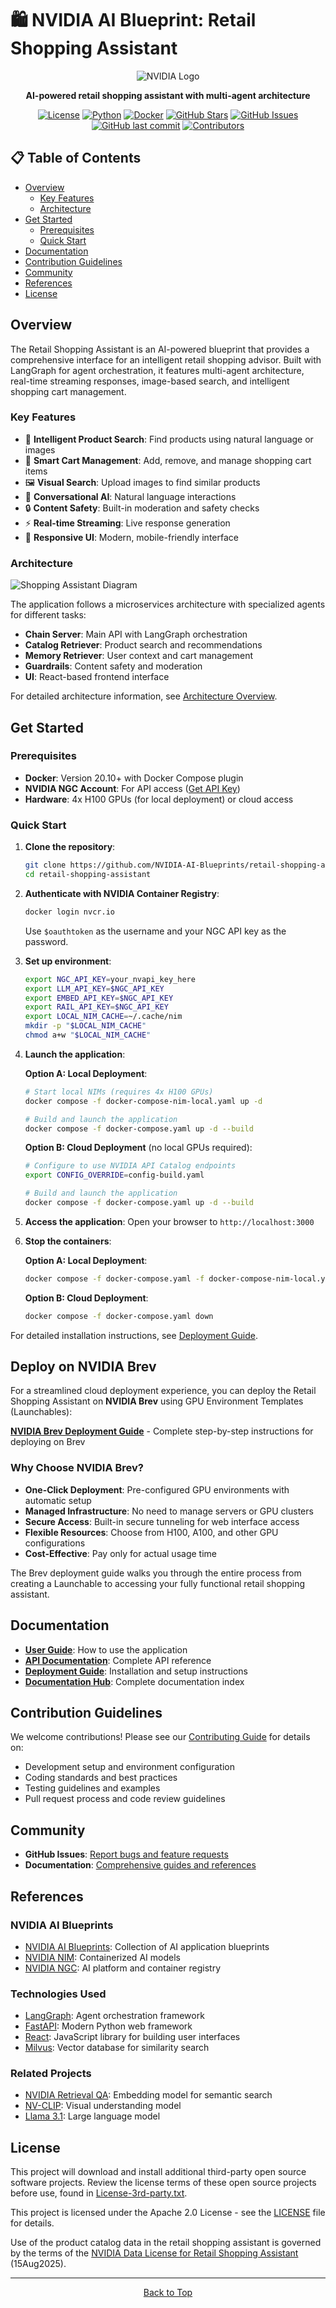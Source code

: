 <a id="top"></a>
# 🛍️ NVIDIA AI Blueprint: Retail Shopping Assistant

<div align="center">

![NVIDIA Logo](https://avatars.githubusercontent.com/u/178940881?s=200&v=4)

**AI-powered retail shopping assistant with multi-agent architecture**

[![License](https://img.shields.io/badge/License-Apache%202.0-blue.svg)](LICENSE)
[![Python](https://img.shields.io/badge/Python-3.12+-blue.svg)](https://www.python.org/)
[![Docker](https://img.shields.io/badge/Docker-Required-blue.svg)](https://www.docker.com/)
[![GitHub Stars](https://img.shields.io/github/stars/NVIDIA-AI-Blueprints/retail-shopping-assistant?style=social)](https://github.com/NVIDIA-AI-Blueprints/retail-shopping-assistant/stargazers)
[![GitHub Issues](https://img.shields.io/github/issues/NVIDIA-AI-Blueprints/retail-shopping-assistant)](https://github.com/NVIDIA-AI-Blueprints/retail-shopping-assistant/issues)
[![GitHub last commit](https://img.shields.io/github/last-commit/NVIDIA-AI-Blueprints/retail-shopping-assistant)](https://github.com/NVIDIA-AI-Blueprints/retail-shopping-assistant/commits)
[![Contributors](https://img.shields.io/github/contributors/NVIDIA-AI-Blueprints/retail-shopping-assistant)](https://github.com/NVIDIA-AI-Blueprints/retail-shopping-assistant/graphs/contributors)

</div>

## 📋 Table of Contents

- [Overview](#overview)
  - [Key Features](#key-features)
  - [Architecture](#architecture)
- [Get Started](#get-started)
  - [Prerequisites](#prerequisites)
  - [Quick Start](#quick-start)
- [Documentation](#documentation)
- [Contribution Guidelines](#contribution-guidelines)
- [Community](#community)
- [References](#references)
- [License](#license)

## Overview

The Retail Shopping Assistant is an AI-powered blueprint that provides a comprehensive interface for an intelligent retail shopping advisor. Built with LangGraph for agent orchestration, it features multi-agent architecture, real-time streaming responses, image-based search, and intelligent shopping cart management.

### Key Features

- 🤖 **Intelligent Product Search**: Find products using natural language or images
- 🛒 **Smart Cart Management**: Add, remove, and manage shopping cart items
- 🖼️ **Visual Search**: Upload images to find similar products
- 💬 **Conversational AI**: Natural language interactions
- 🔒 **Content Safety**: Built-in moderation and safety checks
- ⚡ **Real-time Streaming**: Live response generation
- 📱 **Responsive UI**: Modern, mobile-friendly interface

### Architecture

![Shopping Assistant Diagram](notebook/shopping-assistant-diagram.jpg)

The application follows a microservices architecture with specialized agents for different tasks:
- **Chain Server**: Main API with LangGraph orchestration
- **Catalog Retriever**: Product search and recommendations
- **Memory Retriever**: User context and cart management
- **Guardrails**: Content safety and moderation
- **UI**: React-based frontend interface

For detailed architecture information, see [Architecture Overview](docs/README.md#architecture-overview).

## Get Started

### Prerequisites

- **Docker**: Version 20.10+ with Docker Compose plugin
- **NVIDIA NGC Account**: For API access ([Get API Key](https://ngc.nvidia.com/))
- **Hardware**: 4x H100 GPUs (for local deployment) or cloud access

### Quick Start

1. **Clone the repository**:
   ```bash
   git clone https://github.com/NVIDIA-AI-Blueprints/retail-shopping-assistant.git
   cd retail-shopping-assistant
   ```

2. **Authenticate with NVIDIA Container Registry**:
   ```bash
   docker login nvcr.io
   ```
   Use `$oauthtoken` as the username and your NGC API key as the password.

3. **Set up environment**:
   ```bash
   export NGC_API_KEY=your_nvapi_key_here
   export LLM_API_KEY=$NGC_API_KEY
   export EMBED_API_KEY=$NGC_API_KEY
   export RAIL_API_KEY=$NGC_API_KEY
   export LOCAL_NIM_CACHE=~/.cache/nim
   mkdir -p "$LOCAL_NIM_CACHE"
   chmod a+w "$LOCAL_NIM_CACHE"
   ```

4. **Launch the application**:
   
   **Option A: Local Deployment**:
   ```bash
   # Start local NIMs (requires 4x H100 GPUs)
   docker compose -f docker-compose-nim-local.yaml up -d
   
   # Build and launch the application
   docker compose -f docker-compose.yaml up -d --build
   ```
   
   **Option B: Cloud Deployment** (no local GPUs required):
   ```bash
   # Configure to use NVIDIA API Catalog endpoints
   export CONFIG_OVERRIDE=config-build.yaml
   
   # Build and launch the application
   docker compose -f docker-compose.yaml up -d --build
   ```

5. **Access the application**: Open your browser to `http://localhost:3000`

6. **Stop the containers**:
   
   **Option A: Local Deployment**:
   ```bash
   docker compose -f docker-compose.yaml -f docker-compose-nim-local.yaml down
   ```
   
   **Option B: Cloud Deployment**:
   ```bash
   docker compose -f docker-compose.yaml down
   ```

For detailed installation instructions, see [Deployment Guide](docs/DEPLOYMENT.md).

## Deploy on NVIDIA Brev

For a streamlined cloud deployment experience, you can deploy the Retail Shopping Assistant on **NVIDIA Brev** using GPU Environment Templates (Launchables):

**[NVIDIA Brev Deployment Guide](docs/BREV.md)** - Complete step-by-step instructions for deploying on Brev

### Why Choose NVIDIA Brev?

- **One-Click Deployment**: Pre-configured GPU environments with automatic setup
- **Managed Infrastructure**: No need to manage servers or GPU clusters
- **Secure Access**: Built-in secure tunneling for web interface access  
- **Flexible Resources**: Choose from H100, A100, and other GPU configurations
- **Cost-Effective**: Pay only for actual usage time

The Brev deployment guide walks you through the entire process from creating a Launchable to accessing your fully functional retail shopping assistant.

## Documentation

- **[User Guide](docs/USER_GUIDE.md)**: How to use the application
- **[API Documentation](docs/API.md)**: Complete API reference
- **[Deployment Guide](docs/DEPLOYMENT.md)**: Installation and setup instructions
- **[Documentation Hub](docs/README.md)**: Complete documentation index

## Contribution Guidelines

We welcome contributions! Please see our [Contributing Guide](CONTRIBUTING.md) for details on:

- Development setup and environment configuration
- Coding standards and best practices
- Testing guidelines and examples
- Pull request process and code review guidelines

## Community

- **GitHub Issues**: [Report bugs and feature requests](https://github.com/NVIDIA-AI-Blueprints/retail-shopping-assistant/issues)
- **Documentation**: [Comprehensive guides and references](docs/README.md)

## References

### NVIDIA AI Blueprints
- [NVIDIA AI Blueprints](https://github.com/NVIDIA-AI-Blueprints): Collection of AI application blueprints
- [NVIDIA NIM](https://catalog.ngc.nvidia.com/orgs/nim): Containerized AI models
- [NVIDIA NGC](https://ngc.nvidia.com/): AI platform and container registry

### Technologies Used
- [LangGraph](https://github.com/langchain-ai/langgraph): Agent orchestration framework
- [FastAPI](https://fastapi.tiangolo.com/): Modern Python web framework
- [React](https://reactjs.org/): JavaScript library for building user interfaces
- [Milvus](https://milvus.io/): Vector database for similarity search

### Related Projects
- [NVIDIA Retrieval QA](https://catalog.ngc.nvidia.com/orgs/nim/teams/nvidia/containers/nv-embedqa-e5-v5): Embedding model for semantic search
- [NV-CLIP](https://catalog.ngc.nvidia.com/orgs/nim/teams/nvidia/containers/nvclip): Visual understanding model
- [Llama 3.1](https://catalog.ngc.nvidia.com/orgs/nim/teams/meta/containers/llama-3.1-70b-instruct): Large language model

## License

This project will download and install additional third-party open source software projects. Review the license terms of these open source projects before use, found in [License-3rd-party.txt](/LICENSE-3rd-party.txt). 

This project is licensed under the Apache 2.0 License - see the [LICENSE](LICENSE) file for details.

Use of the product catalog data in the retail shopping assistant is governed by the terms of the [NVIDIA Data License for Retail Shopping Assistant](/LICENSE-assets.txt) (15Aug2025).

---

<div align="center">

[Back to Top](#top)

</div>


